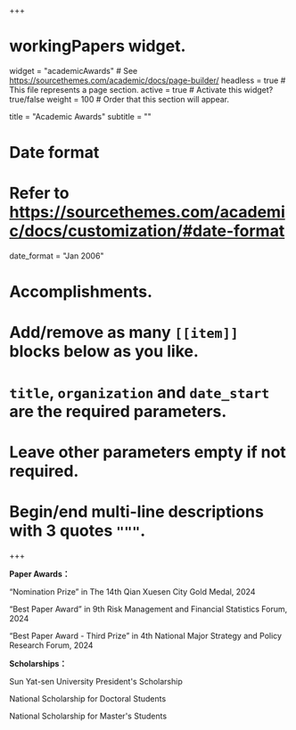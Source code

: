 +++
# workingPapers widget.
widget = "academicAwards"  # See https://sourcethemes.com/academic/docs/page-builder/
headless = true  # This file represents a page section.
active = true  # Activate this widget? true/false
weight = 100  # Order that this section will appear.

title = "Academic Awards"
subtitle = ""

# Date format
#   Refer to https://sourcethemes.com/academic/docs/customization/#date-format
date_format = "Jan 2006"

# Accomplishments.
#   Add/remove as many `[[item]]` blocks below as you like.
#   `title`, `organization` and `date_start` are the required parameters.
#   Leave other parameters empty if not required.
#   Begin/end multi-line descriptions with 3 quotes `"""`.

+++

**Paper Awards：**

“Nomination Prize” in The 14th Qian Xuesen City Gold Medal, 2024

“Best Paper Award” in 9th Risk Management and Financial Statistics Forum, 2024

“Best Paper Award - Third Prize” in 4th National Major Strategy and Policy Research Forum, 2024

**Scholarships：**

Sun Yat-sen University President's Scholarship

National Scholarship for Doctoral Students

National Scholarship for Master's Students
